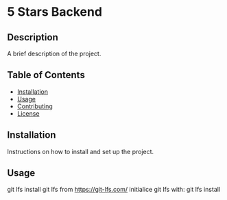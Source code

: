 # 5 Stars Backend

## Description
A brief description of the project.

## Table of Contents
- [Installation](#installation)
- [Usage](#usage)
- [Contributing](#contributing)
- [License](#license)

## Installation
Instructions on how to install and set up the project.

## Usage
git lfs
install git lfs from https://git-lfs.com/
initialice git lfs with: git lfs install
